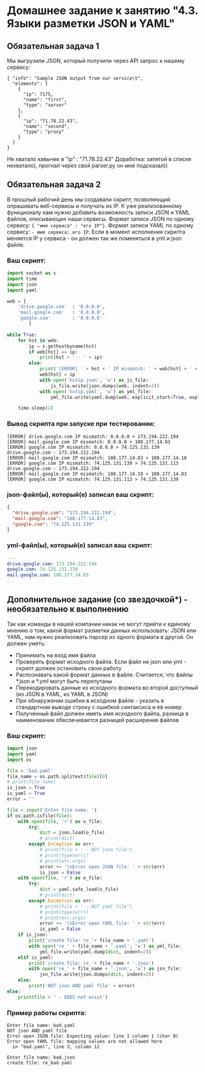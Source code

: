 
# Домашнее задание к занятию "4.3. Языки разметки JSON и YAML"


## Обязательная задача 1
Мы выгрузили JSON, который получили через API запрос к нашему сервису:
```
{ "info": "Sample JSON output from our service\t",
  "elements": [
    {
      "ip": 7175,
      "name": "first",
      "type": "server"
    },
    {
      "ip": "71.78.22.43",
      "name": "second",
      "type": "proxy"
    }
  ]
}
```
 Не хватало кавычек в "ip" : "71.78.22.43" 
 Доработка: запятой в списке нехватало), прогнал через свой parser.py он мне подсказал))

## Обязательная задача 2
В прошлый рабочий день мы создавали скрипт, позволяющий опрашивать веб-сервисы и получать их IP. К уже реализованному функционалу нам нужно добавить возможность записи JSON и YAML файлов, описывающих наши сервисы. Формат записи JSON по одному сервису: `{ "имя сервиса" : "его IP"}`. Формат записи YAML по одному сервису: `- имя сервиса: его IP`. Если в момент исполнения скрипта меняется IP у сервиса - он должен так же поменяться в yml и json файле.

### Ваш скрипт:
```python
import socket as s
import time
import json
import yaml

web = {
    'drive.google.com'  : '0.0.0.0',
    'mail.google.com'   : '0.0.0.0',
    'google.com'        : '0.0.0.0'
        }

while True:
    for hst in web:
        ip = s.gethostbyname(hst)
        if web[hst] == ip:
            print(hst + ' - ' + ip)
        else:
            print('[ERROR] ' + hst + ' IP mismatch: ' + web[hst] + ' > ' + ip)
            web[hst] = ip
            with open('hstip.json', 'w') as js_file:
                js_file.write(json.dumps(web, indent=2))
            with open('hstip.yaml', 'w') as yml_file:
                yml_file.write(yaml.dump(web, explicit_start=True, explicit_end=True))

    time.sleep(2)
```

### Вывод скрипта при запуске при тестировании:
```
[ERROR] drive.google.com IP mismatch: 0.0.0.0 > 173.194.222.194
[ERROR] mail.google.com IP mismatch: 0.0.0.0 > 108.177.14.83
[ERROR] google.com IP mismatch: 0.0.0.0 > 74.125.131.139
drive.google.com - 173.194.222.194
[ERROR] mail.google.com IP mismatch: 108.177.14.83 > 108.177.14.18
[ERROR] google.com IP mismatch: 74.125.131.139 > 74.125.131.113
drive.google.com - 173.194.222.194
[ERROR] mail.google.com IP mismatch: 108.177.14.18 > 108.177.14.83
[ERROR] google.com IP mismatch: 74.125.131.113 > 74.125.131.139
```

### json-файл(ы), который(е) записал ваш скрипт:
```json
{
  "drive.google.com": "173.194.222.194",
  "mail.google.com": "108.177.14.83",
  "google.com": "74.125.131.139"
}
```

### yml-файл(ы), который(е) записал ваш скрипт:
```yaml
---
drive.google.com: 173.194.222.194
google.com: 74.125.131.139
mail.google.com: 108.177.14.83
...
```
## Дополнительное задание (со звездочкой*) - необязательно к выполнению

Так как команды в нашей компании никак не могут прийти к единому мнению о том, какой формат разметки данных использовать: JSON или YAML, нам нужно реализовать парсер из одного формата в другой. Он должен уметь:
   * Принимать на вход имя файла
   * Проверять формат исходного файла. Если файл не json или yml - скрипт должен остановить свою работу
   * Распознавать какой формат данных в файле. Считается, что файлы *.json и *.yml могут быть перепутаны
   * Перекодировать данные из исходного формата во второй доступный (из JSON в YAML, из YAML в JSON)
   * При обнаружении ошибки в исходном файле - указать в стандартном выводе строку с ошибкой синтаксиса и её номер
   * Полученный файл должен иметь имя исходного файла, разница в наименовании обеспечивается разницей расширения файлов

### Ваш скрипт:
```python
import json
import yaml
import os

file = 'bad.yaml'
file_name = os.path.splitext(file)[0]
# print(file_name)
is_json = True
is_yaml = True
error = ''

file = input('Enter file name: ')
if os.path.isfile(file):
    with open(file, 'r') as o_file:
        try:
            dict = json.load(o_file)
            # print(dict)
        except Exception as err:
            # print(file + ' - NOT json file')
            # print(type(err))
            # print(err.args)
            error += '\nError open JSON file: ' + str(err)
            is_json = False
    with open(file, 'r') as o_file:
        try:
            dict = yaml.safe_load(o_file)
            # print(dict)
        except Exception as err:
            # print(file + ' - NOT yaml file')
            # print(type(err))
            # print(err.args)
            error += '\nError open YAML file: ' + str(err)
            is_yaml = False
    if is_json:
        print('create file: re_'+ file_name + '.yaml')
        with open('re_' + file_name + '.yaml', 'w') as yml_file:
            yml_file.write(yaml.dump(dict, indent=2))
    elif is_yaml:
        print('create file: re_'+ file_name + '.json')
        with open('re_' + file_name + '.json', 'w') as jsn_file:
            jsn_file.write(json.dumps(dict, indent=2))
    else:
        print('NOT json AND yaml file' + error)
else:
    print(file + ' - DOES not exist')
```

### Пример работы скрипта:
```commandline
Enter file name: bad.yaml
NOT json AND yaml file
Error open JSON file: Expecting value: line 1 column 1 (char 0)
Error open YAML file: mapping values are not allowed here
  in "bad.yaml", line 3, column 12
```
```commandline
Enter file name: bad.json
create file: re_bad.yaml
```